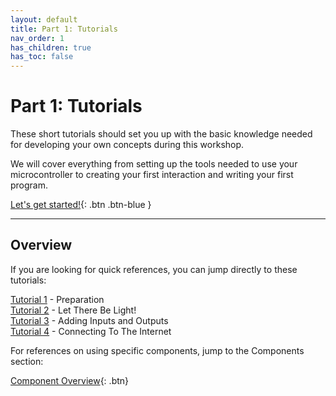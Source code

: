 ```yaml
---
layout: default
title: Part 1: Tutorials
nav_order: 1
has_children: true
has_toc: false
---
```


# Part 1: Tutorials 

These short tutorials should set you up with the basic knowledge needed for developing your own concepts during this workshop.

We will cover everything from setting up the tools needed to use your microcontroller to creating your first interaction and writing your first program. 

[Let's get started!](preparation/){: .btn .btn-blue }



---

## Overview

If you are looking for quick references, you can jump directly to these tutorials:

[Tutorial 1](preparation/) - Preparation  
[Tutorial 2](let-there-be-light/) - Let There Be Light!  
[Tutorial 3](adding-inputs-and-outputs/) - Adding Inputs and Outputs  
[Tutorial 4](connecting-to-the-internet/) - Connecting To The Internet  

For references on using specific components, jump to the Components section:

[Component Overview](../components/){: .btn}


